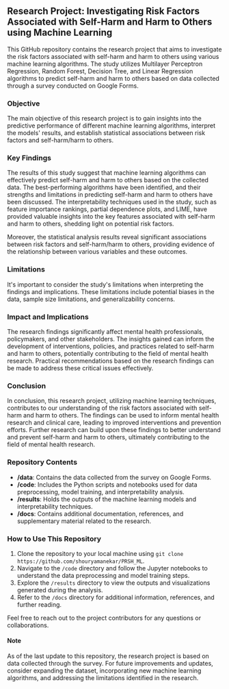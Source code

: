 ## Research Project: Investigating Risk Factors Associated with Self-Harm and Harm to Others using Machine Learning

This GitHub repository contains the research project that aims to investigate the risk factors associated with self-harm and harm to others using various machine learning algorithms. The study utilizes Multilayer Perceptron Regression, Random Forest, Decision Tree, and Linear Regression algorithms to predict self-harm and harm to others based on data collected through a survey conducted on Google Forms.

### Objective
The main objective of this research project is to gain insights into the predictive performance of different machine learning algorithms, interpret the models' results, and establish statistical associations between risk factors and self-harm/harm to others.

### Key Findings
The results of this study suggest that machine learning algorithms can effectively predict self-harm and harm to others based on the collected data. The best-performing algorithms have been identified, and their strengths and limitations in predicting self-harm and harm to others have been discussed. The interpretability techniques used in the study, such as feature importance rankings, partial dependence plots, and LIME, have provided valuable insights into the key features associated with self-harm and harm to others, shedding light on potential risk factors.

Moreover, the statistical analysis results reveal significant associations between risk factors and self-harm/harm to others, providing evidence of the relationship between various variables and these outcomes.

### Limitations
It's important to consider the study's limitations when interpreting the findings and implications. These limitations include potential biases in the data, sample size limitations, and generalizability concerns.

### Impact and Implications
The research findings significantly affect mental health professionals, policymakers, and other stakeholders. The insights gained can inform the development of interventions, policies, and practices related to self-harm and harm to others, potentially contributing to the field of mental health research. Practical recommendations based on the research findings can be made to address these critical issues effectively.

### Conclusion
In conclusion, this research project, utilizing machine learning techniques, contributes to our understanding of the risk factors associated with self-harm and harm to others. The findings can be used to inform mental health research and clinical care, leading to improved interventions and prevention efforts. Further research can build upon these findings to better understand and prevent self-harm and harm to others, ultimately contributing to the field of mental health research.

### Repository Contents
- **/data**: Contains the data collected from the survey on Google Forms.
- **/code**: Includes the Python scripts and notebooks used for data preprocessing, model training, and interpretability analysis.
- **/results**: Holds the outputs of the machine learning models and interpretability techniques.
- **/docs**: Contains additional documentation, references, and supplementary material related to the research.

### How to Use This Repository
1. Clone the repository to your local machine using `git clone https://github.com/shouryamanekar/PRSH_ML`.
2. Navigate to the `/code` directory and follow the Jupyter notebooks to understand the data preprocessing and model training steps.
3. Explore the `/results` directory to view the outputs and visualizations generated during the analysis.
4. Refer to the `/docs` directory for additional information, references, and further reading.

Feel free to reach out to the project contributors for any questions or collaborations.

#### Note
As of the last update to this repository, the research project is based on data collected through the survey. For future improvements and updates, consider expanding the dataset, incorporating new machine learning algorithms, and addressing the limitations identified in the research.
